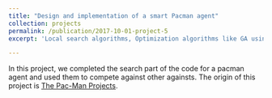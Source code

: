 ```yaml
---
title: "Design and implementation of a smart Pacman agent"
collection: projects
permalink: /publication/2017-10-01-project-5
excerpt: 'Local search algorithms, Optimization algorithms like GA using Python, Artificial Intelligence'

---
```

In this project, we completed  the search part of the code for a pacman agent and used them to compete against other againsts. The origin of this project is [The Pac-Man Projects](http://ai.berkeley.edu/project_overview.html). 



